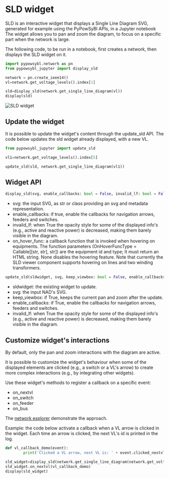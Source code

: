 # SLD widget

SLD is an interactive widget that displays a Single Line Diagram SVG, generated for example using the PyPowSyBl APIs, in a Jupyter notebook
The widget allows you to pan and zoom the diagram, to focus on a specific part when the network is large.

The following code, to be run in a notebook, first creates a network, then displays the SLD widget on it.

```python
import pypowsybl.network as pn
from pypowsybl_jupyter import display_sld

network = pn.create_ieee14()
vl=network.get_voltage_levels().index[1]

sld=display_sld(network.get_single_line_diagram(vl))
display(sld)
```

![SLD widget](/_static/img/sld_1.png)

## Update the widget

It is possible to update the widget's content through the update_sld API.
The code below updates the sld widget already displayed, with a new VL.

```python
from pypowsybl_jupyter import update_sld

vl1=network.get_voltage_levels().index[5]

update_sld(sld, network.get_single_line_diagram(vl1))

```

## Widget API

```python
display_sld(svg, enable_callbacks: bool = False, invalid_lf: bool = False, on_hover_func: OnHoverFuncType = None) -> SldWidget:
```

- svg: the input SVG, as str or class providing an svg and metadata representation.
- enable_callbacks: if true, enable the callbacks for navigation arrows, feeders and switches.
- invalid_lf: when True the opacity style for some of the displayed info's (e.g., active and reactive power) is decreased, making them barely visible in the diagram.
- on_hover_func: a callback function that is invoked when hovering on equipments. The function parameters (OnHoverFuncType = Callable[[str, str], str]) are the equipment id and type; It must return an HTML string.  None disables the hovering feature. Note that currently the SLD viewer component supports hovering on lines and two winding transformers.


```python
update_sld(sldwidget, svg, keep_viewbox: bool = False, enable_callbacks: bool = False, invalid_lf: bool = False)
```

- sldwidget: the existing widget to update.
- svg: the input NAD's SVG.
- keep_viewbox: if True, keeps the current pan and zoom after the update.
- enable_callbacks: if True, enable the callbacks for navigation arrows, feeders and switches.
- invalid_lf: when True the opacity style for some of the displayed info's (e.g., active and reactive power) is decreased, making them barely visible in the diagram.


## Customize widget's interactions
By default, only the pan and zoom interactions with the diagram are active.

It is possible to customize the widget's behaviour when some of the displayed elements are clicked (e.g., a switch or a VL's arrow) to create more complex interactions (e.g., by integrating other widgets). 

Use these widget's methods to register a callback on a specific event:

- on_nextvl
- on_switch
- on_feeder
- on_bus

The [network explorer](/user_guide/network_explorer.md) demonstrate the approach.

Example: the code below activate a callback when a VL arrow is clicked in the widget. Each time an arrow is clicked, the next VL's id is printed in the log.

```python
def vl_callback_demo(event):
        print('Clicked a VL arrow, next VL is: ' + event.clicked_nextvl)

sld_widget=display_sld(network.get_single_line_diagram(network.get_voltage_levels().index[1]), enable_callbacks=True)
sld_widget.on_nextvl(vl_callback_demo)
display(sld_widget)
```
